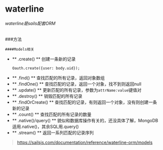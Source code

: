 # waterline
 ###### waterline是sails配套ORM

 ###方法
 	
 	####Models相关

 - ** .create() **
 	创建一条新的记录
 	```
 	Oauth.create({user: body.uid});
 	```
 - ** .find() **
 	查找匹配的所有记录，返回对象数组
 - ** .findOne() **
 	查找匹配的记录，返回一个对象，找不到则返回null
 - ** .update() **
 	更新匹配的所有记录，参数为```attrName:value```键值对
 - ** .destroy() **
 	销毁匹配的所有记录
 - ** .findOrCreate() **
 	查找匹配的记录，有则返回一个对象，没有则创建一条新的记录
 - ** .count() **
 	查找匹配的所有记录的数量
 - ** .native()/query() **
 	貌似和数据库操作有关的，还没具体了解，MongoDB适用.native()，其余SQL用.query()
 - ** .stream() **
 	返回一系列匹配的记录序列
 > https://sailsjs.com/documentation/reference/waterline-orm/models